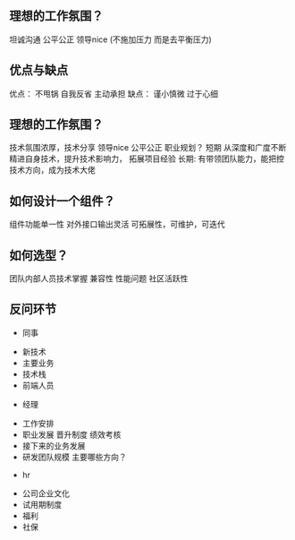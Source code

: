 ## 理想的工作氛围？
坦诚沟通 公平公正 领导nice (不施加压力 而是去平衡压力)
## 优点与缺点
优点： 不甩锅 自我反省 主动承担
缺点： 谨小慎微 过于心细
## 理想的工作氛围？
技术氛围浓厚，技术分享     领导nice   公平公正
职业规划？
短期  从深度和广度不断精进自身技术，提升技术影响力， 拓展项目经验
长期:  有带领团队能力，能把控技术方向，成为技术大佬

## 如何设计一个组件？
组件功能单一性
对外接口输出灵活
可拓展性，可维护，可迭代

## 如何选型？
团队内部人员技术掌握
兼容性
性能问题
社区活跃性
## 反问环节
* 同事
- 新技术
- 主要业务
- 技术栈
- 前端人员

* 经理
- 工作安排
- 职业发展 晋升制度 绩效考核
- 接下来的业务发展
- 研发团队规模 主要哪些方向？

* hr
- 公司企业文化
- 试用期制度
- 福利
- 社保
